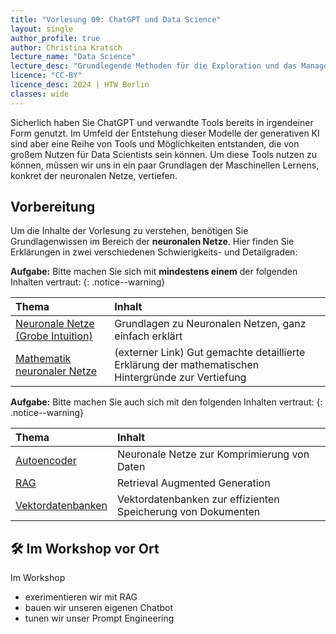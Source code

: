 ```yaml
---
title: "Vorlesung 09: ChatGPT und Data Science"
layout: single
author_profile: true
author: Christina Kratsch
lecture_name: "Data Science"
lecture_desc: "Grundlegende Methoden für die Exploration und das Management von Daten."
licence: "CC-BY"
licence_desc: 2024 | HTW Berlin 
classes: wide
---
```


Sicherlich haben Sie ChatGPT und verwandte Tools bereits in irgendeiner Form genutzt. Im Umfeld der Entstehung dieser Modelle der generativen KI sind aber eine Reihe von Tools und Möglichkeiten entstanden, die von großem Nutzen für Data Scientists sein können. Um diese Tools nutzen zu können, müssen wir uns in ein paar Grundlagen der Maschinellen Lernens, konkret der neuronalen Netze, vertiefen.


## Vorbereitung

Um die Inhalte der Vorlesung zu verstehen, benötigen Sie Grundlagenwissen im Bereich der **neuronalen Netze**. Hier finden Sie Erklärungen in zwei verschiedenen Schwierigkeits- und Detailgraden:

**Aufgabe:** Bitte machen Sie sich mit **mindestens einem** der folgenden Inhalten vertraut:
{: .notice--warning} 

| Thema | Inhalt | 
| :------------- |  :---------- |
| [Neuronale Netze (Grobe Intuition)](/modules/nn/nns.md) | Grundlagen zu Neuronalen Netzen, ganz einfach erklärt | 
| [Mathematik neuronaler Netze](https://towardsdatascience.com/simple-introduction-to-neural-networks-ac1d7c3d7a2c) | (externer Link) Gut gemachte detaillierte Erklärung der mathematischen Hintergründe zur Vertiefung| 


**Aufgabe:** Bitte machen Sie auch sich mit den folgenden Inhalten vertraut:
{: .notice--warning} 

| Thema | Inhalt | 
| :------------- |  :---------- |
| [Autoencoder](/modules/autoencoder/autoencoder.md) | Neuronale Netze zur Komprimierung von Daten | 
| [RAG](/modules/rag/rag.md) | Retrieval Augmented Generation | 
| [Vektordatenbanken](/modules/vector-databases/vector-databases.md) | Vektordatenbanken zur effizienten Speicherung von Dokumenten | 

## 🛠 Im Workshop vor Ort

Im Workshop 

* exerimentieren wir mit RAG
* bauen wir unseren eigenen Chatbot
* tunen wir unser Prompt Engineering